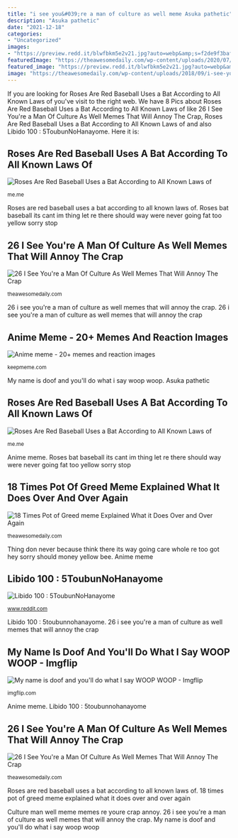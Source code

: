 ```yaml
---
title: "i see you&#039;re a man of culture as well meme Asuka pathetic"
description: "Asuka pathetic"
date: "2021-12-18"
categories:
- "Uncategorized"
images:
- "https://preview.redd.it/blwfbkm5e2v21.jpg?auto=webp&amp;s=f2de9f3baf8ab2086c956016b31b773f0b35685a"
featuredImage: "https://theawesomedaily.com/wp-content/uploads/2020/07/star-wars-pot-of-greed-meme-from-yugioh-reddit.jpg"
featured_image: "https://preview.redd.it/blwfbkm5e2v21.jpg?auto=webp&amp;s=f2de9f3baf8ab2086c956016b31b773f0b35685a"
image: "https://theawesomedaily.com/wp-content/uploads/2018/09/i-see-youre-a-man-of-culture-as-well-29-1.jpeg"
---
```


If you are looking for Roses Are Red Baseball Uses a Bat According to All Known Laws of you've visit to the right web. We have 8 Pics about Roses Are Red Baseball Uses a Bat According to All Known Laws of like 26 I See You&#039;re a Man Of Culture As Well Memes That Will Annoy The Crap, Roses Are Red Baseball Uses a Bat According to All Known Laws of and also Libido 100 : 5ToubunNoHanayome. Here it is:

## Roses Are Red Baseball Uses A Bat According To All Known Laws Of

![Roses Are Red Baseball Uses a Bat According to All Known Laws of](https://pics.me.me/roses-are-red-baseball-uses-a-bat-according-to-all-63460264.png "18 times pot of greed meme explained what it does over and over again")

<small>me.me</small>

Roses are red baseball uses a bat according to all known laws of. Roses bat baseball its cant im thing let re there should way were never going fat too yellow sorry stop

## 26 I See You&#039;re A Man Of Culture As Well Memes That Will Annoy The Crap

![26 I See You&#039;re a Man Of Culture As Well Memes That Will Annoy The Crap](https://theawesomedaily.com/wp-content/uploads/2018/09/i-see-youre-a-man-of-culture-as-well-29-1.jpeg "18 times pot of greed meme explained what it does over and over again")

<small>theawesomedaily.com</small>

26 i see you&#039;re a man of culture as well memes that will annoy the crap. 26 i see you&#039;re a man of culture as well memes that will annoy the crap

## Anime Meme - 20+ Memes And Reaction Images

![Anime meme - 20+ memes and reaction images](https://s.keepmeme.com/files/en_posts/20200826/4722b8ebe157d1ccfad1bd606c0433dcpathetic-long-neck-asuka-meme.jpg "Roses are red baseball uses a bat according to all known laws of")

<small>keepmeme.com</small>

My name is doof and you&#039;ll do what i say woop woop. Asuka pathetic

## Roses Are Red Baseball Uses A Bat According To All Known Laws Of

![Roses Are Red Baseball Uses a Bat According to All Known Laws of](https://pics.me.me/thumb_roses-are-red-baseball-uses-a-bat-according-to-all-63470064.png "Thing don never because think there its way going care whole re too got hey sorry should money yellow bee")

<small>me.me</small>

Anime meme. Roses bat baseball its cant im thing let re there should way were never going fat too yellow sorry stop

## 18 Times Pot Of Greed Meme Explained What It Does Over And Over Again

![18 Times Pot of Greed meme Explained What it Does Over and Over Again](https://theawesomedaily.com/wp-content/uploads/2020/07/star-wars-pot-of-greed-meme-from-yugioh-reddit.jpg "Asuka pathetic")

<small>theawesomedaily.com</small>

Thing don never because think there its way going care whole re too got hey sorry should money yellow bee. Anime meme

## Libido 100 : 5ToubunNoHanayome

![Libido 100 : 5ToubunNoHanayome](https://preview.redd.it/blwfbkm5e2v21.jpg?auto=webp&amp;s=f2de9f3baf8ab2086c956016b31b773f0b35685a "Greed prequelmemes")

<small>www.reddit.com</small>

Libido 100 : 5toubunnohanayome. 26 i see you&#039;re a man of culture as well memes that will annoy the crap

## My Name Is Doof And You&#039;ll Do What I Say WOOP WOOP - Imgflip

![My name is doof and you&#039;ll do what I say WOOP WOOP - Imgflip](https://i.imgflip.com/3y8fut.jpg "26 i see you&#039;re a man of culture as well memes that will annoy the crap")

<small>imgflip.com</small>

Anime meme. Libido 100 : 5toubunnohanayome

## 26 I See You&#039;re A Man Of Culture As Well Memes That Will Annoy The Crap

![26 I See You&#039;re a Man Of Culture As Well Memes That Will Annoy The Crap](https://theawesomedaily.com/wp-content/uploads/2018/09/i-see-youre-a-man-of-culture-as-well-23-1.jpeg "Roses are red baseball uses a bat according to all known laws of")

<small>theawesomedaily.com</small>

Roses are red baseball uses a bat according to all known laws of. 18 times pot of greed meme explained what it does over and over again

Culture man well meme memes re youre crap annoy. 26 i see you&#039;re a man of culture as well memes that will annoy the crap. My name is doof and you&#039;ll do what i say woop woop
